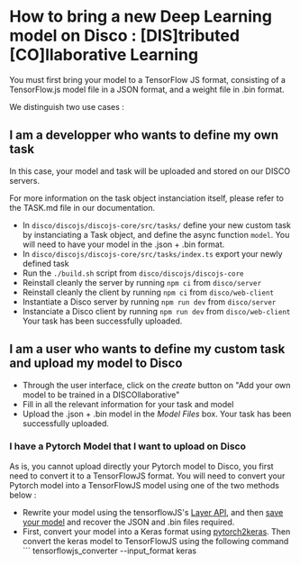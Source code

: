 # How to bring a new Deep Learning model on Disco : [DIS]tributed [CO]llaborative Learning

You must first bring your model to a TensorFlow JS format, consisting of a TensorFlow.js model file in a JSON format, and a weight file in .bin format.

We distinguish two use cases :

## I am a developper who wants to define my own task

In this case, your model and task will be uploaded and stored on our DISCO servers.

For more information on the task object instanciation itself, please refer to the TASK.md file in our documentation.

 - In ```disco/discojs/discojs-core/src/tasks/``` define your new custom task by instanciating a Task object, and define the async function ```model```. You will need to have your model in the .json + .bin format.
 - In ```disco/discojs/discojs-core/src/tasks/index.ts``` export your newly defined task
 - Run the ```./build.sh``` script from ```disco/discojs/discojs-core```
 - Reinstall cleanly the server by running ```npm ci``` from ```disco/server```
 - Reinstall cleanly the client by running ```npm ci``` from ```disco/web-client```
 - Instantiate a Disco server by running ```npm run dev``` from ```disco/server```
 - Instanciate a Disco client by running ```npm run dev``` from ```disco/web-client```
 Your task has been successfully uploaded.
 
## I am a user who wants to define my custom task and upload my model to Disco
 - Through the user interface, click on the *create* button on "Add your own model to be trained in a DISCOllaborative"
 - Fill in all the relevant information for your task and model
 - Upload the .json + .bin model in the *Model Files* box.
 Your task has been successfully uploaded.

### I have a Pytorch Model that I want to upload on Disco
As is, you cannot upload directly your Pytorch model to Disco, you first need to convert it to a TensorFlowJS format.
You will need to convert your Pytorch model into a TensorFlowJS model using one of the two methods below : 
  - Rewrite your model using the tensorflowJS's [Layer API](https://www.tensorflow.org/js/guide/models_and_layers), and then [save your model](https://www.tensorflow.org/js/guide/save_load) and recover the JSON and .bin files required.
  - First, convert your model into a Keras format using [pytorch2keras](https://pypi.org/project/pytorch2keras/0.1.6/). Then convert the keras model to TensorFlowJS using the following command ```
tensorflowjs_converter --input_format keras <path-to-keras-model> <name-of-the-folder-to-save-js-model>
```


